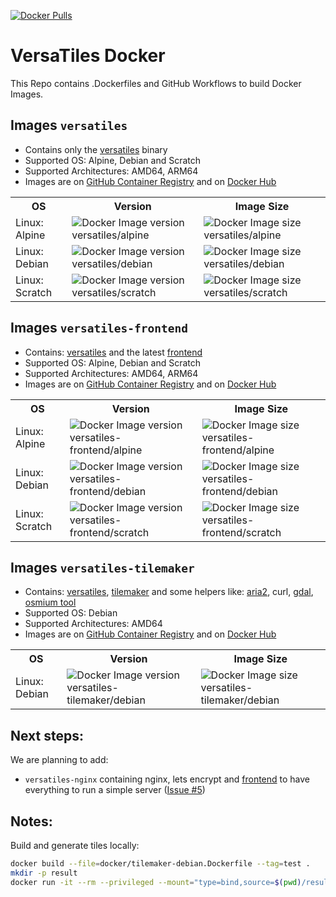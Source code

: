 
[![Docker Pulls](https://img.shields.io/docker/pulls/versatiles/versatiles)](https://hub.docker.com/r/versatiles/versatiles/latest-debian)

# VersaTiles Docker

This Repo contains .Dockerfiles and GitHub Workflows to build Docker Images.

## Images `versatiles`

- Contains only the [versatiles](https://github.com/versatiles-org/versatiles-rs) binary
- Supported OS: Alpine, Debian and Scratch
- Supported Architectures: AMD64, ARM64
- Images are on [GitHub Container Registry](https://github.com/versatiles-org/versatiles-docker/pkgs/container/versatiles) and on [Docker Hub](https://hub.docker.com/r/versatiles/versatiles)

<table>
<tr>
	<th>OS</th>
	<th>Version</th>
	<th>Image Size</th>
</tr>
<tr>
	<td>Linux: Alpine</td>
	<td><img src="https://img.shields.io/docker/v/versatiles/versatiles/latest-alpine" alt="Docker Image version versatiles/alpine"></td>
	<td><img src="https://img.shields.io/docker/image-size/versatiles/versatiles/latest-alpine" alt="Docker Image size versatiles/alpine"></td>
</tr>
<tr>
	<td>Linux: Debian</td>
	<td><img src="https://img.shields.io/docker/v/versatiles/versatiles/latest-debian" alt="Docker Image version versatiles/debian"></td>
	<td><img src="https://img.shields.io/docker/image-size/versatiles/versatiles/latest-debian" alt="Docker Image size versatiles/debian"></td>
</tr>
<tr>
	<td>Linux: Scratch</td>
	<td><img src="https://img.shields.io/docker/v/versatiles/versatiles/latest-scratch" alt="Docker Image version versatiles/scratch"></td>
	<td><img src="https://img.shields.io/docker/image-size/versatiles/versatiles/latest-scratch" alt="Docker Image size versatiles/scratch"></td>
</tr>
</table>

## Images `versatiles-frontend`

- Contains: [versatiles](https://github.com/versatiles-org/versatiles-rs) and the latest [frontend](https://github.com/versatiles-org/versatiles-frontend)
- Supported OS: Alpine, Debian and Scratch
- Supported Architectures: AMD64, ARM64
- Images are on [GitHub Container Registry](https://github.com/versatiles-org/versatiles-docker/pkgs/container/versatiles-frontend) and on [Docker Hub](https://hub.docker.com/r/versatiles/versatiles-frontend)

<table>
<tr>
	<th>OS</th>
	<th>Version</th>
	<th>Image Size</th>
</tr>
<tr>
	<td>Linux: Alpine</td>
	<td><img src="https://img.shields.io/docker/v/versatiles/versatiles-frontend/latest-alpine" alt="Docker Image version versatiles-frontend/alpine"></td>
	<td><img src="https://img.shields.io/docker/image-size/versatiles/versatiles-frontend/latest-alpine" alt="Docker Image size versatiles-frontend/alpine"></td>
</tr>
<tr>
	<td>Linux: Debian</td>
	<td><img src="https://img.shields.io/docker/v/versatiles/versatiles-frontend/latest-debian" alt="Docker Image version versatiles-frontend/debian"></td>
	<td><img src="https://img.shields.io/docker/image-size/versatiles/versatiles-frontend/latest-debian" alt="Docker Image size versatiles-frontend/debian"></td>
</tr>
<tr>
	<td>Linux: Scratch</td>
	<td><img src="https://img.shields.io/docker/v/versatiles/versatiles-frontend/latest-scratch" alt="Docker Image version versatiles-frontend/scratch"></td>
	<td><img src="https://img.shields.io/docker/image-size/versatiles/versatiles-frontend/latest-scratch" alt="Docker Image size versatiles-frontend/scratch"></td>
</tr>
</table>

## Images `versatiles-tilemaker`

- Contains: [versatiles](https://github.com/versatiles-org/versatiles-rs), [tilemaker](https://github.com/systemed/tilemaker) and some helpers like: [aria2](https://aria2.github.io), curl, [gdal](https://gdal.org), [osmium tool](https://osmcode.org/osmium-tool/)
- Supported OS: Debian
- Supported Architectures: AMD64
- Images are on [GitHub Container Registry](https://github.com/versatiles-org/versatiles-docker/pkgs/container/versatiles-tilemaker) and on [Docker Hub](https://hub.docker.com/r/versatiles/versatiles-tilemaker)

<table>
<tr>
	<th>OS</th>
	<th>Version</th>
	<th>Image Size</th>
</tr>
<tr>
	<td>Linux: Debian</td>
	<td><img src="https://img.shields.io/docker/v/versatiles/versatiles-tilemaker/latest-debian" alt="Docker Image version versatiles-tilemaker/debian"></td>
	<td><img src="https://img.shields.io/docker/image-size/versatiles/versatiles-tilemaker/latest-debian" alt="Docker Image size versatiles-tilemaker/debian"></td>
</tr>
</table>

## Next steps:

We are planning to add:
- `versatiles-nginx` containing nginx, lets encrypt and [frontend](https://github.com/versatiles-org/versatiles-frontend) to have everything to run a simple server ([Issue #5](https://github.com/versatiles-org/versatiles-docker/issues/5))

## Notes:

Build and generate tiles locally:
```bash
docker build --file=docker/tilemaker-debian.Dockerfile --tag=test .
mkdir -p result
docker run -it --rm --privileged --mount="type=bind,source=$(pwd)/result,target=/app/result" test generate_tiles.sh https://download.geofabrik.de/europe/germany/berlin-latest.osm.pbf osm.berlin "13.0,52.3,13.8,52.7"
```

<!--
Document `tippecanoe`:
```bash
docker run --rm -v $(pwd):/data tippecanoe:latest --force --output=test.mbtiles admin.geojson
```
-->
